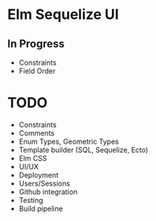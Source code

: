 
# Elm Sequelize UI

## In Progress

* Constraints
* Field Order

# TODO
* Constraints
* Comments
* Enum Types, Geometric Types
* Template builder (SQL, Sequelize, Ecto)
* Elm CSS
* UI/UX
* Deployment
* Users/Sessions
* Github integration
* Testing
* Build pipeline
